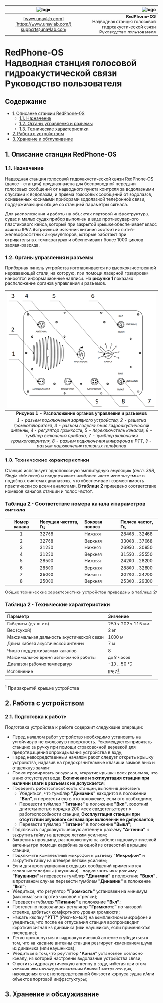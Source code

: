 | ![logo](https://ucnl.github.io/documentation/sm_logo.png) | ![logo](https://ucnl.github.io/documentation/redphone_os.png) |
| :---: | ---: |
| [www.unavlab.com](https://www.unavlab.com/) <br/> [support@unavlab.com](mailto:support@unavlab.com) | **RedPhone-OS** <br/> Надводная станция голосовой гидроакустической связи <br/> Руководство пользователя |

# **RedPhone-OS** <br/> Надводная станция голосовой гидроакустической связи <br/> Руководство пользователя

<div style="page-break-after: always;"></div>

## Содержание

- [1. Описание станции RedPhone-OS]()  
  - [1.1. Назначение]()
  - [1.2. Органы управления и разъемы]()
  - [1.3. Технические характеристики]() 
- [2. Работа с устройством]()  
- [3. Хранение и обслуживание]()


<div style="page-break-after: always;"></div>

## 1. Описание станции RedPhone-OS
### 1.1. Назначение
Надводная станция голосовой гидроакустической связи [RedPhone-OS](RedPhone_OS_Specification_ru.md) (далее - станция) предназначена для 
беспроводной передачи голосовых сообщений от надводного пункта контроля за водолазными спусками к водолазам, и приема голосовых сообщений 
от водолазов, оснащенных носимыми приборами водолазной телефонной связи, поддерживающих общие со станцией параметры сигнала.

Для расположения и работы на объектах портовой инфраструктуры, судах и малых судах прибор выполнен в виде противоударного пластикового 
кейса, который при закрытой крышке обеспечивает класс защиты IP67. Встроенный источник питания состоит из литий-железофосфатных 
аккумуляторов, которые работают при отрицательных температурах и обеспечивают более 1000 циклов зарядя-разряда. 

### 1.2. Органы управления и разъемы
Приборная панель устройства изготавливается из высококачественной нержавеющей стали, на которую, при помощи лазерной гравировки наносятся 
информационные надписи.
На **рисунке 1** показано расположение органов управления и разъемов.

| ![logo](/documentation/redphone_os_top_panel_scheme_ru.png) |
| :---: |
| **Рисунок 1 - Расположение органов управления и разъемов** |
| _1 - разъем подключения зарядного устройства, 2 - решетка громкоговорителя, 3 - разъем подключения гидроакустической антенны, 4 - регулятор громкости, 5 - переключатель каналов, 6 - тумблер включения прибора, 7 - тумблер включения громкоговорителя, 8 - разъем подключения микрофона и PTT, 9 - разъем подключения головных телефонов_ |

### 1.3. Технические характеристики
Станция использует однополосную амплитудную эмуляцию (_англ. SSB, Single side band_) и поддерживает наиболее часто используемые в подобных системах диапазоны, что 
обеспечивает совместимость практически со всеми аналогами.
В **таблице 2** приведено соответствие номеров каналов станции и полос частот.

### **Таблица 2** - Соответствие номера канала и параметров сигнала
| Номер канала | Несущая частота, Гц | Боковая полоса | Полоса частот, Гц |
| :---: | :--- | :--- | :--- |
| 1 | 32768 | Нижняя | 28468 .. 32468 |
| 2 | 32768 | Верхняя | 33068 .. 37068 |
| 3 | 31250 | Нижняя | 26950 .. 30950 |
| 4 | 31250 | Верхняя | 31550 .. 35550 |
| 5 | 28500 | Нижняя | 24200 .. 28200 |
| 6 | 28500 | Верхняя | 28800 .. 32800 |
| 7 | 25000 | Нижняя | 20700 .. 24700 |
| 8 | 25000 | Верхняя | 25300 .. 29300 |

Общие технические характеристики устройства приведены в таблице 2:

### **Таблица 2** - Технические характеристики
| Параметр | Значение |
| :--- | :--- |
| Габариты (д х ш х в) | 259 x 202 x 115 мм |
| Вес (сухой)  | 2 кг |
| Максимальная дальность акустической связи | 1000 м |
| Длина кабеля акустической антенны | 7 м |
| Число поддерживаемых каналов | 8 |
| Максимальное время автономной работы | до 8 часов |
| Диапазон рабочих температур | -10 .. 50 °С |
| Исполнение | IP67[<sup>1</sup>](#footnote1) |
________________
<a name="footnote1"><sup>1</sup></a> При закрытой крышке устройства

## 2. Работа с устройством

### 2.1. Подготовка к работе

Подготовка устройства к работе содержит следующие операции:

* Перед началом работ устройство необходимо установить на устойчивую не скользкую поверхность. Рекомендуется привязать станцию за ручку
при помощи страховочной веревкой для предотвращения опрокидывания устройства в воду;
* Перед непосредственным началом работ следует открыть крышку устройства, надавив на предохранительные клавиши замков вниз и отщелкнув замки;
* Проконтролировать визуально, открутив крышки всех разъемов, что в них отсутствует вода; **Включение и эксплуатация станции при наличии влаги в разъемах не допускается**;
* Проверить работоспособность станции, выполнив действия:
  * Убедиться, что тумблер **"Динамик"** находится в положении **"Вкл"**, и перевести его в это положение, если это необходимо;
  * Перевести тубмлер **"Питание"** в положение **"Вкл"**, короткий длительностью порядка 200 мсек свидетельствует о работоспособности станции; **Эксплуатация станции при отсутствии звукового сигнала при включении не допускается**;
  * Перевести тубмлер **"Питание"** в положение **"Выкл"**;
* Подключить гидроакустическую антенну к разъему **"Антенна"** и закрутить гайку на штекере легким усилием;
* Закрепить проушину, расположенную на кабеле гидроакустической антенны при помощи карабина за одной из отверстий в крышке станции;
* Подключить комплектный микрофон к разъему **"Микрофон"** и закрутить гайку на штекере легким усилием;
* Если для прослушивания входящих сообщений применяются головные телефоны (наушники) - подключить их к разъему **"Наушники"** и перевести тумблер **"Динамик"** в положение **"Выкл"**, в противном случае перевести тумблем **"Динамик"** в положение **"Вкл"**;
* Убедиться, что регулятор **"Громкость"** установлен на минимум (максимально против часовой стрелки);
* Перевести тубмлер **"Питание"** в положение **"Вкл"**;
* Постепенно поворачивая регулятор **"Громкость"** по часовой стрелке, добиться комфортного уровня громкости;
* Нажать кнопку **"PTT"** (_Push-to-talk_) на комплектном микрофоне и убедиться, что после ее отпускания станция воспроизводит короткий сигнал из динамика (или наушников, если применяются последние);
* Легко прикоснуться к гидроакустической антенне и убедиться в том, что на касание антенны станция реагирует изменением шума из динамика (или наушников);
* Убедиться в том, что реуглятор **"Канал"** установлен согласно каналу, на который настроены водолазные устройства связи;
* Опустить гидроакустическую антенну в воду, избегая при этом касания или нахождения антенны ближе 1 метра ото дна, нахождения его в непосредственной близости корпуса судна и/или объектов портовой инфрастуктуры;




## 3. Хранение и обслуживание

